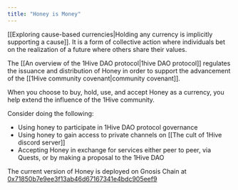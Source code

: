 ```yaml
---
title: "Honey is Money"
---
```


[[Exploring cause-based currencies|Holding any currency is implicitly supporting a cause]]. It is a form of collective action where individuals bet on the realization of a future where others share their values. 

The [[An overview of the 1Hive DAO protocol|1hive DAO protocol]] regulates the issuance and distribution of Honey in order to support the advancement of the [[1Hive community covenant|community covenant]]. 

When you choose to buy, hold, use, and accept Honey as a currency, you help extend the influence of the 1Hive community. 

Consider doing the following:
* Using honey to participate in 1Hive DAO protocol governance
* Using honey to gain access to private channels on [[The cult of 1Hive discord server]]
* Accepting Honey in exchange for services either peer to peer, via Quests, or by making a proposal to the 1Hive DAO

The current version of Honey is deployed on Gnosis Chain at [0x71850b7e9ee3f13ab46d67167341e4bdc905eef9](https://gnosisscan.io/token/0x71850b7e9ee3f13ab46d67167341e4bdc905eef9)

